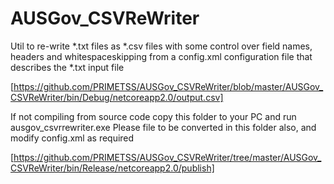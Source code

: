 ﻿# AUSGov_CSVReWriter

Util to re-write *.txt files as *.csv files with some control over field names, headers and whitespaceskipping from a config.xml configuration file that describes the *.txt input file

[https://github.com/PRIMETSS/AUSGov_CSVReWriter/blob/master/AUSGov_CSVReWriter/bin/Debug/netcoreapp2.0/output.csv]

If not compiling from source code copy this folder to your PC and run ausgov_csvrrewriter.exe
Please file to be converted in this folder also, and modify config.xml as required

[https://github.com/PRIMETSS/AUSGov_CSVReWriter/tree/master/AUSGov_CSVReWriter/bin/Release/netcoreapp2.0/publish]

